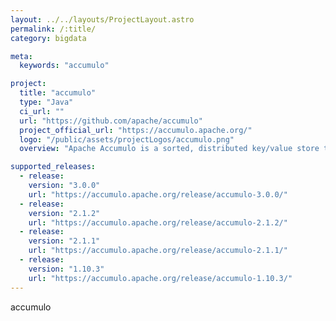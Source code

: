 ```yaml
---
layout: ../../layouts/ProjectLayout.astro
permalink: /:title/
category: bigdata

meta:
  keywords: "accumulo"

project:
  title: "accumulo"
  type: "Java"
  ci_url: ""
  url: "https://github.com/apache/accumulo"
  project_official_url: "https://accumulo.apache.org/"
  logo: "/public/assets/projectLogos/accumulo.png"
  overview: "Apache Accumulo is a sorted, distributed key/value store that provides robust, scalable data storage and retrieval. With Apache Accumulo, users can store and manage large data sets across a cluster. Accumulo uses Apache Hadoop's HDFS to store its data and Apache Zookeeper for consensus."

supported_releases:
  - release:
    version: "3.0.0"
    url: "https://accumulo.apache.org/release/accumulo-3.0.0/"
  - release:
    version: "2.1.2"
    url: "https://accumulo.apache.org/release/accumulo-2.1.2/"
  - release:
    version: "2.1.1"
    url: "https://accumulo.apache.org/release/accumulo-2.1.1/"
  - release:
    version: "1.10.3"
    url: "https://accumulo.apache.org/release/accumulo-1.10.3/"
---
```


<p>accumulo</p>
